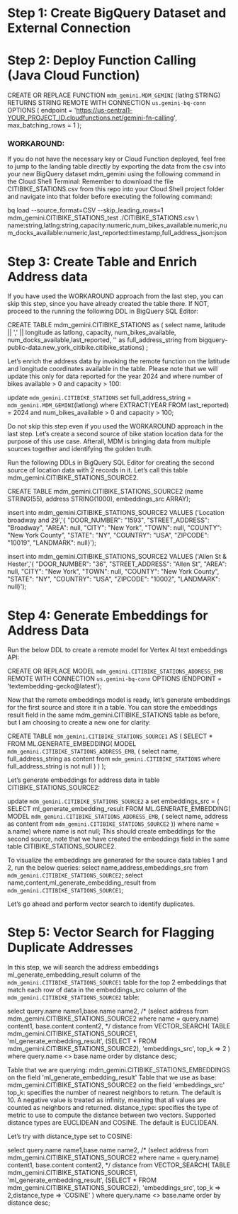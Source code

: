 # Step 1: Create BigQuery Dataset and External Connection

# Step 2: Deploy Function Calling (Java Cloud Function)

CREATE OR REPLACE FUNCTION 
  `mdm_gemini.MDM_GEMINI` (latlng STRING) RETURNS STRING
  REMOTE WITH CONNECTION `us.gemini-bq-conn`
  OPTIONS (
    endpoint = 'https://us-central1-YOUR_PROJECT_ID.cloudfunctions.net/gemini-fn-calling', max_batching_rows = 1
  );

### WORKAROUND: 
If you do not have the necessary key or Cloud Function deployed, feel free to jump to the landing table directly by exporting the data from the csv into your new BigQuery dataset mdm_gemini using the following command in the Cloud Shell Terminal:
Remember to download the file CITIBIKE_STATIONS.csv from this repo into your Cloud Shell project folder and navigate into that folder before executing the following command:

bq load --source_format=CSV --skip_leading_rows=1 mdm_gemini.CITIBIKE_STATIONS_test ./CITIBIKE_STATIONS.csv \ name:string,latlng:string,capacity:numeric,num_bikes_available:numeric,num_docks_available:numeric,last_reported:timestamp,full_address_json:json

# Step 3: Create Table and Enrich Address data

If you have used the WORKAROUND approach from the last step, you can skip this step, since you have already created the table there. If NOT, proceed to the running the following DDL in BigQuery SQL Editor:

CREATE TABLE mdm_gemini.CITIBIKE_STATIONS as (
select  name, latitude || ',' || longitude as latlong, capacity, num_bikes_available, num_docks_available,last_reported,
'' as full_address_string 
 from bigquery-public-data.new_york_citibike.citibike_stations) ;

Let’s enrich the address data by invoking the remote function on the latitude and longitude coordinates available in the table. Please note that we will update this only for data reported for the year 2024 and where number of bikes available > 0 and capacity > 100:

update `mdm_gemini.CITIBIKE_STATIONS` 
set full_address_string = `mdm_gemini.MDM_GEMINI`(latlong) 
where EXTRACT(YEAR FROM last_reported) = 2024 and num_bikes_available > 0 and capacity > 100;

Do not skip this step even if you used the WORKAROUND approach in the last step. 
Let’s create a second source of bike station location data for the purpose of this use case. Afterall, MDM is bringing data from multiple sources together and identifying the golden truth.

Run the following DDLs in BigQuery SQL Editor for creating the second source of location data with 2 records in it. Let’s call this table mdm_gemini.CITIBIKE_STATIONS_SOURCE2.

CREATE TABLE mdm_gemini.CITIBIKE_STATIONS_SOURCE2 (name STRING(55), address STRING(1000), embeddings_src ARRAY<FLOAT64>);

insert into mdm_gemini.CITIBIKE_STATIONS_SOURCE2 VALUES ('Location broadway and 29','{ "DOOR_NUMBER": "1593", "STREET_ADDRESS": "Broadway", "AREA": null, "CITY": "New York", "TOWN": null, "COUNTY": "New York County", "STATE": "NY", "COUNTRY": "USA", "ZIPCODE": "10019", "LANDMARK": null}');

insert into mdm_gemini.CITIBIKE_STATIONS_SOURCE2 VALUES ('Allen St & Hester','{ "DOOR_NUMBER": "36", "STREET_ADDRESS": "Allen St", "AREA": null, "CITY": "New York", "TOWN": null, "COUNTY": "New York County", "STATE": "NY", "COUNTRY": "USA", "ZIPCODE": "10002", "LANDMARK": null}');

# Step 4: Generate Embeddings for Address Data

Run the below DDL to create a remote model for Vertex AI text embeddings API:

CREATE OR REPLACE MODEL `mdm_gemini.CITIBIKE_STATIONS_ADDRESS_EMB`
REMOTE WITH CONNECTION `us.gemini-bq-conn`
OPTIONS (ENDPOINT = 'textembedding-gecko@latest');

Now that the remote embeddings model is ready, let’s generate embeddings for the first source and store it in a table. You can store the embeddings result field in the same mdm_gemini.CITIBIKE_STATIONS table as before, but I am choosing to create a new one for clarity:

CREATE TABLE `mdm_gemini.CITIBIKE_STATIONS_SOURCE1` AS (
SELECT *
FROM ML.GENERATE_EMBEDDING(
  MODEL `mdm_gemini.CITIBIKE_STATIONS_ADDRESS_EMB`,
  ( select name, full_address_string as content from `mdm_gemini.CITIBIKE_STATIONS` 
  where full_address_string is not null )
   )
);

Let’s generate embeddings for address data in table CITIBIKE_STATIONS_SOURCE2:

update `mdm_gemini.CITIBIKE_STATIONS_SOURCE2` a set embeddings_src =
(
SELECT  ml_generate_embedding_result
FROM ML.GENERATE_EMBEDDING(
  MODEL `mdm_gemini.CITIBIKE_STATIONS_ADDRESS_EMB`,
  ( select name, address as content from `mdm_gemini.CITIBIKE_STATIONS_SOURCE2` ))
where name = a.name) where name is not null;
This should create embeddings for the second source, note that we have created the embeddings field in the same table CITIBIKE_STATIONS_SOURCE2.

To visualize the embeddings are generated for the source data tables 1 and 2, run the below queries:
select name,address,embeddings_src from `mdm_gemini.CITIBIKE_STATIONS_SOURCE2`;
select name,content,ml_generate_embedding_result from `mdm_gemini.CITIBIKE_STATIONS_SOURCE1`;

Let’s go ahead and perform vector search to identify duplicates.

# Step 5: Vector Search for Flagging Duplicate Addresses

In this step, we will search the address embeddings ml_generate_embedding_result column of the `mdm_gemini.CITIBIKE_STATIONS_SOURCE1` table for the top 2 embeddings that match each row of data in the embeddings_src column of the `mdm_gemini.CITIBIKE_STATIONS_SOURCE2` table:

select query.name name1,base.name name2, 
/* (select address from mdm_gemini.CITIBIKE_STATIONS_SOURCE2 where name = query.name) content1, base.content content2, */
 distance
 from VECTOR_SEARCH(
  TABLE mdm_gemini.CITIBIKE_STATIONS_SOURCE1,
  'ml_generate_embedding_result',
  (SELECT * FROM mdm_gemini.CITIBIKE_STATIONS_SOURCE2),
  'embeddings_src',
  top_k => 2 
) where query.name <> base.name
order by distance desc;


Table that we are querying: mdm_gemini.CITIBIKE_STATIONS_EMBEDDINGS on the field 'ml_generate_embedding_result'
Table that we use as base: mdm_gemini.CITIBIKE_STATIONS_SOURCE2 on the field 'embeddings_src'
top_k: specifies the number of nearest neighbors to return. The default is 10. A negative value is treated as infinity, meaning that all values are counted as neighbors and returned.
distance_type: specifies the type of metric to use to compute the distance between two vectors. Supported distance types are EUCLIDEAN and COSINE. The default is EUCLIDEAN.

Let’s try with distance_type set to COSINE:

select query.name name1,base.name name2, 
/* (select address from mdm_gemini.CITIBIKE_STATIONS_SOURCE2 where name = query.name) content1, base.content content2, */
 distance
 from VECTOR_SEARCH(
  TABLE mdm_gemini.CITIBIKE_STATIONS_SOURCE1,
  'ml_generate_embedding_result',
  (SELECT * FROM mdm_gemini.CITIBIKE_STATIONS_SOURCE2),
  'embeddings_src',
  top_k => 2,distance_type => 'COSINE'
) where query.name <> base.name
order by distance desc;
